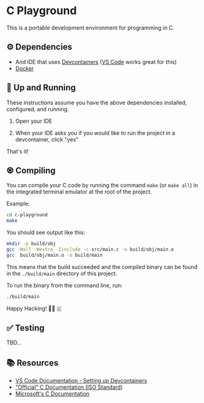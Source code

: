 # C Playground

This is a portable development environment for programming in C.

## ⚙️ Dependencies

-   And IDE that uses [Devcontainers](https://containers.dev/) ([VS Code](https://code.visualstudio.com/) works great for this)
-   [Docker](https://www.docker.com/)

## 🔧 Up and Running

These instructions assume you have the above dependencies installed, configured, and running.

1.  Open your IDE

2.  When your IDE asks you if you would like to run the project in a devcontainer, click "yes"

That's it!

## ♼ Compiling

You can compile your C code by running the command `make` (or `make all`) in the integrated terminal emulator at the
root of the project.

Example:

```sh
cd c-playground
make
```

You should see output like this:

```sh
mkdir -p build/obj
gcc -Wall -Wextra -Iinclude -c src/main.c -o build/obj/main.o
gcc  build/obj/main.o -o build/main
```

This means that the build succeeded and the compiled binary can be found in the `./build/main` directory of this
project.

To run the binary from the command line, run:

```sh
./build/main
```

Happy Hacking! 🧑‍💻 🇨

## ✅ Testing

TBD...

## 📚 Resources

-   [VS Code Documentation - Setting up Devcontainers](https://code.visualstudio.com/docs/devcontainers/containers)
-   ["Official" C Documentation (ISO Standard)](https://www.iso.org/standard/82075.html)
-   [Microsoft's C Documentation](https://learn.microsoft.com/en-us/cpp/c-language/?view=msvc-170)
